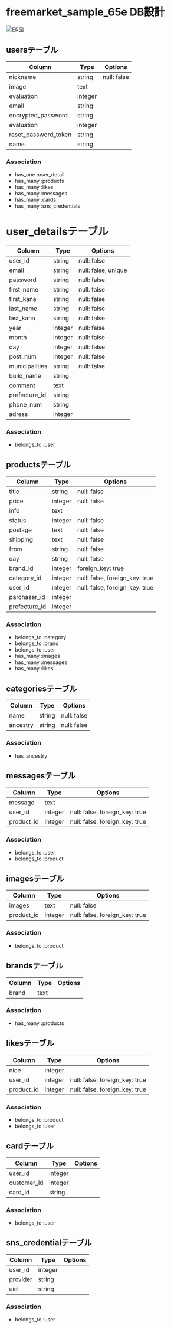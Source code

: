 # freemarket_sample_65e DB設計
![ER図](https://i.imgur.com/mmk3nit.jpg)

## usersテーブル
| Column               | Type    | Options     |
| -------------------- | ------- | ----------- |
| nickname             | string  | null: false |
| image                | text    |             |
| evaluation           | integer |             |
| email                | string  |             |
| encrypted_password   | string  |             |
| evaluation           | integer |             |
| reset_password_token | string  |             |
| name                 | string  |             |

### Association
- has_one :user_detail
- has_many :products
- has_many :likes
- has_many :messages
- has_many :cards
- has_many :sns_credentials

# user_detailsテーブル
| Column         | Type    | Options             |
| -------------- | ------- | ------------------- |
| user_id        | string  | null: false         |
| email          | string  | null: false, unique |
| password       | string  | null: false         |
| first_name     | string  | null: false         |
| first_kana     | string  | null: false         |
| last_name      | string  | null: false         |
| last_kana      | string  | null: false         |
| year           | integer | null: false         |
| month          | integer | null: false         |
| day            | integer | null: false         |
| post_num       | integer | null: false         |
| municipalities | string  | null: false         |
| build_name     | string  |                     |
| comment        | text    |                     |
| prefecture_id  | string  |                     |
| phone_num      | string  |                     |
| adress         | integer |                     |
### Association
- belongs_to :user

## productsテーブル
| Column        | Type    | Options                        |
| ------------- | ------- | ------------------------------ |
| title         | string  | null: false                    |
| price         | integer | null: false                    |
| info          | text    |                                |
| status        | integer | null: false                    |
| postage       | text    | null: false                    |
| shipping      | text    | null: false                    |
| from          | string  | null: false                    |
| day           | string  | null: false                    |
| brand_id      | integer | foreign_key: true              |
| category_id   | integer | null: false, foreign_key: true |
| user_id       | integer | null: false, foreign_key: true |
| parchaser_id  | integer |                                |
| prefecture_id | integer |                                |
### Association
- belongs_to :category
- belongs_to :brand
- belongs_to :user
- has_many :images
- has_many :messages
- has_many :likes

## categoriesテーブル
| Column   | Type   | Options     |
| -------- | ------ | ----------- |
| name     | string | null: false |
| ancestry | string | null: false |
### Association
- has_ancestry

## messagesテーブル
| Column     | Type    | Options                        |
| ---------- | ------- | ------------------------------ |
| message    | text    |                                |
| user_id    | integer | null: false, foreign_key: true |
| product_id | integer | null: false, foreign_key: true |
### Association
- belongs_to :user
- belongs_to :product

## imagesテーブル
| Column     | Type    | Options                        |
| ---------- | ------- | ------------------------------ |
| images     | text    | null: false                    |
| product_id | integer | null: false, foreign_key: true |
### Association
- belongs_to :product

## brandsテーブル
| Column | Type | Options |
| ------ | ---- | ------- |
| brand  | text |         |
### Association
- has_many :products

## likesテーブル
| Column     | Type    | Options                        |
| ---------- | ------- | ------------------------------ |
| nice       | integer |                                |
| user_id    | integer | null: false, foreign_key: true |
| product_id | integer | null: false, foreign_key: true |
### Association
- belongs_to :product
- belongs_to :user

## cardテーブル
| Column      | Type    | Options |
| ----------- | ------- | ------- |
| user_id     | integer |         |
| customer_id | integer |         |
| card_id     | string  |         |
### Association
- belongs_to :user

## sns_credentialテーブル
| Column   | Type    | Options |
| -------- | ------- | ------- |
| user_id  | integer |         |
| provider | string  |         |
| uid      | string  |         |
### Association
- belongs_to :user
